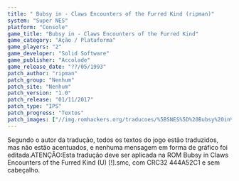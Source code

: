 ```yaml
---
title: " Bubsy in - Claws Encounters of the Furred Kind (ripman)"
system: "Super NES"
platform: "Console"
game_title: "Bubsy in - Claws Encounters of the Furred Kind"
game_category: "Ação / Plataforma"
game_players: "2"
game_developer: "Solid Software"
game_publisher: "Accolade"
game_release_date: "??/05/1993"
patch_author: "ripman"
patch_group: "Nenhum"
patch_site: "Nenhum"
patch_version: "1.0"
patch_release: "01/11/2017"
patch_type: "IPS"
patch_progress: "Textos"
patch_images: ["//img.romhackers.org/traducoes/%5BSNES%5D%20Bubsy%20in%20Claws%20Encounters%20of%20the%20Furred%20Kind%20-%20ripman%20-%201.png","//img.romhackers.org/traducoes/%5BSNES%5D%20Bubsy%20in%20Claws%20Encounters%20of%20the%20Furred%20Kind%20-%20ripman%20-%202.png","//img.romhackers.org/traducoes/%5BSNES%5D%20Bubsy%20in%20Claws%20Encounters%20of%20the%20Furred%20Kind%20-%20ripman%20-%203.png"]
---
```

Segundo o autor da tradução, todos os textos do jogo estão traduzidos, mas não estão acentuados, e nenhuma mensagem em forma de gráfico foi editada.ATENÇÃO:Esta tradução deve ser aplicada na ROM Bubsy in Claws Encounters of the Furred Kind (U) [!].smc, com CRC32 444A52C1 e sem cabeçalho.